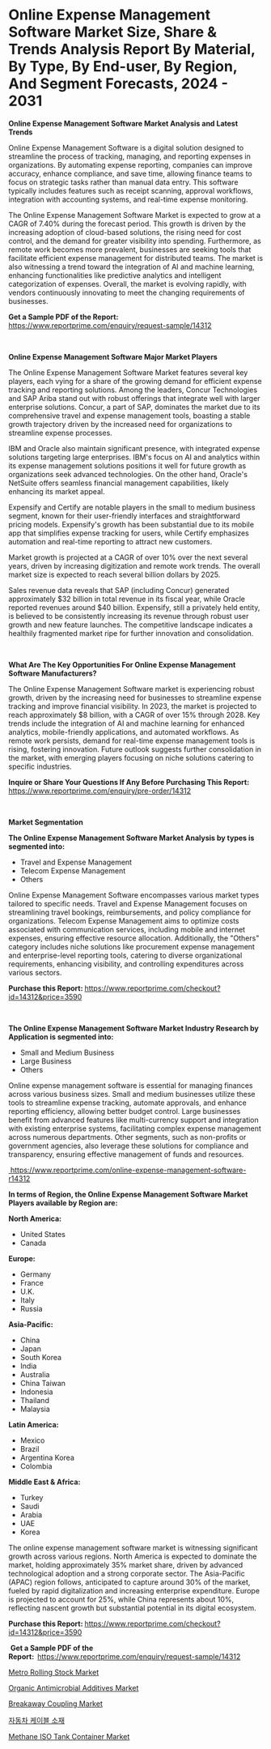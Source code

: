 <p><h1>Online Expense Management Software Market Size, Share & Trends Analysis Report By Material, By Type, By End-user, By Region, And Segment Forecasts, 2024 - 2031</h1></p><p><strong>Online Expense Management Software Market Analysis and Latest Trends</strong></p>
<p><p>Online Expense Management Software is a digital solution designed to streamline the process of tracking, managing, and reporting expenses in organizations. By automating expense reporting, companies can improve accuracy, enhance compliance, and save time, allowing finance teams to focus on strategic tasks rather than manual data entry. This software typically includes features such as receipt scanning, approval workflows, integration with accounting systems, and real-time expense monitoring.</p><p>The Online Expense Management Software Market is expected to grow at a CAGR of 7.40% during the forecast period. This growth is driven by the increasing adoption of cloud-based solutions, the rising need for cost control, and the demand for greater visibility into spending. Furthermore, as remote work becomes more prevalent, businesses are seeking tools that facilitate efficient expense management for distributed teams. The market is also witnessing a trend toward the integration of AI and machine learning, enhancing functionalities like predictive analytics and intelligent categorization of expenses. Overall, the market is evolving rapidly, with vendors continuously innovating to meet the changing requirements of businesses.</p></p>
<p><strong>Get a Sample PDF of the Report:&nbsp;</strong> <a href="https://www.reportprime.com/enquiry/request-sample/14312">https://www.reportprime.com/enquiry/request-sample/14312</a></p>
<p>&nbsp;</p>
<p><strong>Online Expense Management Software Major Market Players</strong></p>
<p><p>The Online Expense Management Software Market features several key players, each vying for a share of the growing demand for efficient expense tracking and reporting solutions. Among the leaders, Concur Technologies and SAP Ariba stand out with robust offerings that integrate well with larger enterprise solutions. Concur, a part of SAP, dominates the market due to its comprehensive travel and expense management tools, boasting a stable growth trajectory driven by the increased need for organizations to streamline expense processes.</p><p>IBM and Oracle also maintain significant presence, with integrated expense solutions targeting large enterprises. IBM's focus on AI and analytics within its expense management solutions positions it well for future growth as organizations seek advanced technologies. On the other hand, Oracle's NetSuite offers seamless financial management capabilities, likely enhancing its market appeal.</p><p>Expensify and Certify are notable players in the small to medium business segment, known for their user-friendly interfaces and straightforward pricing models. Expensify's growth has been substantial due to its mobile app that simplifies expense tracking for users, while Certify emphasizes automation and real-time reporting to attract new customers.</p><p>Market growth is projected at a CAGR of over 10% over the next several years, driven by increasing digitization and remote work trends. The overall market size is expected to reach several billion dollars by 2025. </p><p>Sales revenue data reveals that SAP (including Concur) generated approximately $32 billion in total revenue in its fiscal year, while Oracle reported revenues around $40 billion. Expensify, still a privately held entity, is believed to be consistently increasing its revenue through robust user growth and new feature launches. The competitive landscape indicates a healthily fragmented market ripe for further innovation and consolidation.</p></p>
<p>&nbsp;</p>
<p><strong>What Are The Key Opportunities For Online Expense Management Software Manufacturers?</strong></p>
<p><p>The Online Expense Management Software market is experiencing robust growth, driven by the increasing need for businesses to streamline expense tracking and improve financial visibility. In 2023, the market is projected to reach approximately $8 billion, with a CAGR of over 15% through 2028. Key trends include the integration of AI and machine learning for enhanced analytics, mobile-friendly applications, and automated workflows. As remote work persists, demand for real-time expense management tools is rising, fostering innovation. Future outlook suggests further consolidation in the market, with emerging players focusing on niche solutions catering to specific industries.</p></p>
<p><strong>Inquire or Share Your Questions If Any Before Purchasing This Report:</strong> <a href="https://www.reportprime.com/enquiry/pre-order/14312">https://www.reportprime.com/enquiry/pre-order/14312</a></p>
<p>&nbsp;</p>
<p><strong>Market Segmentation</strong></p>
<p><strong>The Online Expense Management Software Market Analysis by types is segmented into:</strong></p>
<p><ul><li>Travel and Expense Management</li><li>Telecom Expense Management</li><li>Others</li></ul></p>
<p><p>Online Expense Management Software encompasses various market types tailored to specific needs. Travel and Expense Management focuses on streamlining travel bookings, reimbursements, and policy compliance for organizations. Telecom Expense Management aims to optimize costs associated with communication services, including mobile and internet expenses, ensuring effective resource allocation. Additionally, the "Others" category includes niche solutions like procurement expense management and enterprise-level reporting tools, catering to diverse organizational requirements, enhancing visibility, and controlling expenditures across various sectors.</p></p>
<p><strong>Purchase this Report:&nbsp;</strong><a href="https://www.reportprime.com/checkout?id=14312&price=3590">https://www.reportprime.com/checkout?id=14312&price=3590</a></p>
<p>&nbsp;</p>
<p><strong>The Online Expense Management Software Market Industry Research by Application is segmented into:</strong></p>
<p><ul><li>Small and Medium Business</li><li>Large Business</li><li>Others</li></ul></p>
<p><p>Online expense management software is essential for managing finances across various business sizes. Small and medium businesses utilize these tools to streamline expense tracking, automate approvals, and enhance reporting efficiency, allowing better budget control. Large businesses benefit from advanced features like multi-currency support and integration with existing enterprise systems, facilitating complex expense management across numerous departments. Other segments, such as non-profits or government agencies, also leverage these solutions for compliance and transparency, ensuring effective management of funds and resources.</p></p>
<p><a href="https://www.reportprime.com/online-expense-management-software-r14312">&nbsp;https://www.reportprime.com/online-expense-management-software-r14312</a></p>
<p><strong>In terms of Region, the Online Expense Management Software Market Players available by Region are:</strong></p>
<p>
    <p> <strong> North America: </strong>
        <ul>
            <li>United States</li>
            <li>Canada</li>
        </ul>
        </p> 
    <p> <strong> Europe: </strong>
        <ul>
            <li>Germany</li>
            <li>France</li>
            <li>U.K.</li>
            <li>Italy</li>
            <li>Russia</li>
        </ul>
        </p> 
    <p> <strong> Asia-Pacific: </strong>
        <ul>
            <li>China</li>
            <li>Japan</li>
            <li>South Korea</li>
            <li>India</li>
            <li>Australia</li>
            <li>China Taiwan</li>
            <li>Indonesia</li>
            <li>Thailand</li>
            <li>Malaysia</li>
        </ul>
        </p> 
    <p> <strong> Latin America: </strong>
        <ul>
            <li>Mexico</li>
            <li>Brazil</li>
            <li>Argentina Korea</li>
            <li>Colombia</li>
        </ul>
        </p> 
    <p> <strong> Middle East & Africa: </strong>
        <ul>
            <li>Turkey</li>
            <li>Saudi</li>
            <li>Arabia</li>
            <li>UAE</li>
            <li>Korea</li>
        </ul>
    </p>
    </p>
<p><p>The online expense management software market is witnessing significant growth across various regions. North America is expected to dominate the market, holding approximately 35% market share, driven by advanced technological adoption and a strong corporate sector. The Asia-Pacific (APAC) region follows, anticipated to capture around 30% of the market, fueled by rapid digitalization and increasing enterprise expenditure. Europe is projected to account for 25%, while China represents about 10%, reflecting nascent growth but substantial potential in its digital ecosystem.</p></p>
<p><strong>Purchase this Report: </strong><a href="https://www.reportprime.com/checkout?id=14312&price=3590">https://www.reportprime.com/checkout?id=14312&price=3590</a></p>
<p>&nbsp;<strong>Get a Sample PDF of the Report:&nbsp;&nbsp;</strong><a href="https://www.reportprime.com/enquiry/request-sample/14312">https://www.reportprime.com/enquiry/request-sample/14312</a></p>
<p><strong></strong></p>
<p><p><a href="https://medium.com/@amexben1465_98864/the-metro-rolling-stock-market-industry-provides-a-comprehensive-and-current-analysis-of-the-6d6a80bded30">Metro Rolling Stock Market</a></p><p><a href="https://www.linkedin.com/pulse/global-organic-antimicrobial-additives-market-size-expected-unwpe?trackingId=S6s2yrMHTjOYv%2FzMofrCqw%3D%3D">Organic Antimicrobial Additives Market</a></p><p><a href="https://medium.com/@amexben1465_98864/this-report-on-breakaway-coupling-market-is-a-comprehensive-analysis-of-market-shares-9f9c03aa96f9">Breakaway Coupling Market</a></p><p><a href="https://medium.com/@luigispence46/%EC%9E%90%EB%8F%99%EC%B0%A8-%EC%BC%80%EC%9D%B4%EB%B8%94-%EC%86%8C%EC%9E%AC-%EC%82%B0%EC%97%85-%EB%B6%80%EB%AC%B8-%EC%8B%9C%EC%9E%A5-%EB%8F%99%ED%96%A5-%EB%B0%8F-%EB%AF%B8%EB%9E%98-%EC%8B%9C%EB%82%98%EB%A6%AC%EC%98%A4-2024-2031-d015287045ea">자동차 케이블 소재</a></p><p><a href="https://issuu.com/reportprime-2/docs/methane-iso-tank-container-market-s_da02c69f1c1a6d">Methane ISO Tank Container Market</a></p></p>